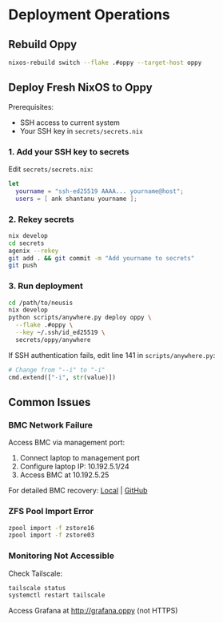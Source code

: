 # Deployment Operations

## Rebuild Oppy

```bash
nixos-rebuild switch --flake .#oppy --target-host oppy
```

## Deploy Fresh NixOS to Oppy

Prerequisites:

- SSH access to current system
- Your SSH key in `secrets/secrets.nix`

### 1. Add your SSH key to secrets

Edit `secrets/secrets.nix`:

```nix
let
  yourname = "ssh-ed25519 AAAA... yourname@host";
  users = [ ank shantanu yourname ];
```

### 2. Rekey secrets

```bash
nix develop
cd secrets
agenix --rekey
git add . && git commit -m "Add yourname to secrets"
git push
```

### 3. Run deployment

```bash
cd /path/to/neusis
nix develop
python scripts/anywhere.py deploy oppy \
  --flake .#oppy \
  --key ~/.ssh/id_ed25519 \
  secrets/oppy/anywhere
```

If SSH authentication fails, edit line 141 in `scripts/anywhere.py`:

```python
# Change from "--i" to "-i"
cmd.extend(["-i", str(value)])
```

## Common Issues

### BMC Network Failure

Access BMC via management port:

1. Connect laptop to management port
2. Configure laptop IP: 10.192.5.1/24
3. Access BMC at 10.192.5.25

For detailed BMC recovery: [Local](../../../../misc/imaging-server-maintenance/RUNBOOK.md#bmc-access) | [GitHub](https://github.com/broadinstitute/imaging-server-maintenance/blob/main/RUNBOOK.md#bmc-access)

### ZFS Pool Import Error

```bash
zpool import -f zstore16
zpool import -f zstore03
```

### Monitoring Not Accessible

Check Tailscale:

```bash
tailscale status
systemctl restart tailscale
```

Access Grafana at <http://grafana.oppy> (not HTTPS)
